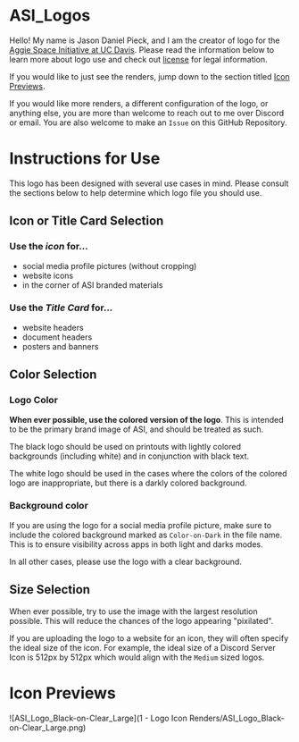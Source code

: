 # ASI_Logos
Hello! My name is Jason Daniel Pieck, and I am the creator of logo for the [Aggie Space Initiative at UC Davis](https://www.asidavis.org/). Please read the information below to learn more about logo use and check out [license](LICENSE.txt) for legal information.

If you would like to just see the renders, jump down to the section titled [Icon Previews](#icon-previews).

If you would like more renders, a different configuration of the logo, or anything else, you are more than welcome to reach out to me over Discord or email. You are also welcome to make an `Issue` on this GitHub Repository.

# Instructions for Use 
This logo has been designed with several use cases in mind. Please consult the sections below to help determine which logo file you should use.
## Icon or Title Card Selection
### Use the *icon* for...
- social media profile pictures (without cropping)
- website icons
- in the corner of ASI branded materials

### Use the *Title Card* for...
- website headers
- document headers
- posters and banners

## Color Selection
### Logo Color
**When ever possible, use the colored version of the logo**. This is intended to be the primary brand image of ASI, and should be treated as such.

The black logo should be used on printouts with lightly colored backgrounds (including white) and in conjunction with black text. 

The white logo should be used in the cases where the colors of the colored logo are inappropriate, but there is a darkly colored background. 

### Background color 
If you are using the logo for a social media profile picture, make sure to include the colored background marked as `Color-on-Dark` in the file name. This is to ensure visibility across apps in both light and darks modes.

In all other cases, please use the logo with a clear background. 

## Size Selection
When ever possible, try to use the image with the largest resolution possible. This will reduce the chances of the logo appearing "pixilated".

If you are uploading the logo to a website for an icon, they will often specify the ideal size of the icon. For example, the ideal size of a Discord Server Icon is 512px by 512px which would align with the `Medium` sized logos. 

# Icon Previews
![ASI_Logo_Black-on-Clear_Large](1 - Logo Icon Renders/ASI_Logo_Black-on-Clear_Large.png)